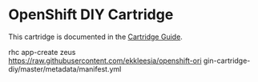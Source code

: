 # OpenShift DIY Cartridge
This cartridge is documented in the [Cartridge Guide](http://openshift.github.io/documentation/oo_cartridge_guide.html#diy).

rhc app-create zeus https://raw.githubusercontent.com/ekkleesia/openshift-ori gin-cartridge-diy/master/metadata/manifest.yml
